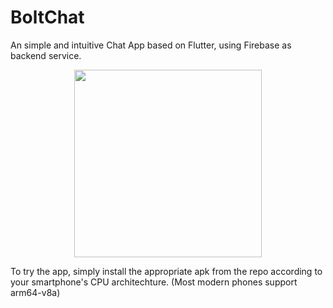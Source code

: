 # BoltChat
An simple and intuitive Chat App based on Flutter, using Firebase as backend service.

<p align="center">
  <img src="https://github.com/amanagarwal-x/BoltChat/blob/master/Screenshot.mp4" width="300" >
</p>

To try the app, simply install the appropriate apk from the repo according to your smartphone's CPU architechture. (Most modern phones support arm64-v8a)
   


